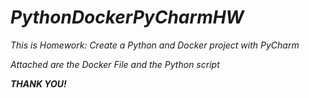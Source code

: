 # ***PythonDockerPyCharmHW***

*This is Homework: Create a Python and Docker project with PyCharm*

*Attached are the Docker File and the Python script*

***THANK YOU!***
